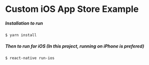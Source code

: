 # Custom iOS App Store Example


##### Installation to run

```
$ yarn install
```

##### Then to run for iOS (In this project, running on iPhone is prefered)

```
$ react-native run-ios

```
